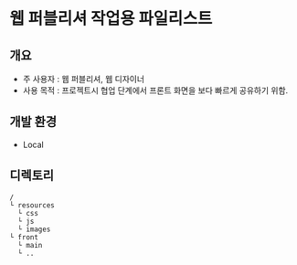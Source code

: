 # 웹 퍼블리셔 작업용 파일리스트  

## 개요  
- 주 사용자 : 웹 퍼블리셔, 웹 디자이너
- 사용 목적 : 프로젝트시 협업 단계에서 프론트 화면을 보다 빠르게 공유하기 위함.  

## 개발 환경
- Local  

## 디렉토리  
```
/
└ resources 
  └ css
  └ js
  └ images
└ front
  └ main
  └ ..
```